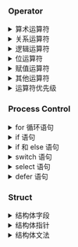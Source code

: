 
### Operator
<details>
<summary>算术运算符</summary>

```go
package main
import "fmt"
func main() {
  var a int = 21
  var b int = 10
  var c int
  c = a + b
  fmt.Printf("第一行 - c 的值为 %d\n", c ) // 第一行 - c 的值为 31
  c = a - b
  fmt.Printf("第二行 - c 的值为 %d\n", c ) // 第二行 - c 的值为 11
  c = a * b
  fmt.Printf("第三行 - c 的值为 %d\n", c ) // 第三行 - c 的值为 210
  c = a / b
  fmt.Printf("第四行 - c 的值为 %d\n", c ) // 第四行 - c 的值为 2
  c = a % b
  fmt.Printf("第五行 - c 的值为 %d\n", c ) // 第五行 - c 的值为 1
  a++
  fmt.Printf("第六行 - c 的值为 %d\n", a ) // 第六行 - c 的值为 22
  a--
  fmt.Printf("第七行 - c 的值为 %d\n", a ) // 第七行 - c 的值为 21
}
```

下表列出了所有Go语言的算术运算符。假定 A 值为 10，B 值为 20。

| 运算符 | 描述 | 实例 |
| ---- | ---- | ---- |
| + | 相加  | A + B 输出结果 30 |
| - | 相减  | A - B 输出结果 -10 |
| * | 相乘  | A * B 输出结果 200 |
| / | 相除  | B / A 输出结果 2 |
| % | 求余  | B % A 输出结果 0 |
| ++ | 自增 | A++ 输出结果 11 |
| -- | 自减 | A-- 输出结果 9 |

注意：Go 中只有后-- 和后++，且自增自减不能用于表达式中，只能独立使用。  

</details>

<details>
<summary>关系运算符</summary>

```go
package main
import "fmt"
func main() {
   var a int = 21
   var b int = 10
   if( a == b ) {
      fmt.Printf("第一行 - a 等于 b\n" )
   } else {
      fmt.Printf("第一行 - a 不等于 b\n" )
   }
   if ( a < b ) {
      fmt.Printf("第二行 - a 小于 b\n" )
   } else {
      fmt.Printf("第二行 - a 不小于 b\n" )
   } 
   
   if ( a > b ) {
      fmt.Printf("第三行 - a 大于 b\n" )
   } else {
      fmt.Printf("第三行 - a 不大于 b\n" )
   }
   /* 让我们改变a和b的值 */
   a = 5
   b = 20
   if ( a <= b ) {
      fmt.Printf("第四行 - a 小于等于 b\n" )
   }
   if ( b >= a ) {
      fmt.Printf("第五行 - b 大于等于 a\n" )
   }
}
```

下表列出了所有Go语言的关系运算符。假定 A 值为 10，B 值为 20。

| 运算符 | 描述 | 实例 |
| ---- | ---- | ---- |
| ==  | 检查两个值是否相等，如果相等返回 True 否则返回 False。 |  (A == B) 为 False |
| !=  | 检查两个值是否不相等，如果不相等返回 True 否则返回 False。 |  (A != B) 为 True |
| > | 检查左边值是否大于右边值，如果是返回 True 否则返回 False。 |  (A > B) 为 False |
| < | 检查左边值是否小于右边值，如果是返回 True 否则返回 False。 |  (A < B) 为 True |
| >=  | 检查左边值是否大于等于右边值，如果是返回 True 否则返回 False。 |  (A >= B) 为 False |
| <=  | 检查左边值是否小于等于右边值，如果是返回 True 否则返回 False。 | A <= B) 为 True |

</details>

<details>
<summary>逻辑运算符</summary>

```go
package main
import "fmt"
func main() {
  var a bool = true
  var b bool = false
  if ( a && b ) {
    fmt.Printf("第一行 - 条件为 true\n" )
  }
  if ( a || b ) {
    fmt.Printf("第二行 - 条件为 true\n" )
  }
  /* 修改 a 和 b 的值 */
  a = false
  b = true
  if ( a && b ) {
    fmt.Printf("第三行 - 条件为 true\n" )
  } else {
    fmt.Printf("第三行 - 条件为 false\n" )
  }
  if ( !(a && b) ) {
    fmt.Printf("第四行 - 条件为 true\n" )
  }
}
```

下表列出了所有Go语言的逻辑运算符。假定 A 值为 `True`，B 值为 `False` d。

| 运算符 | 描述 | 实例 |
| ---- | ---- | ---- |
| && | 逻辑 AND 运算符。 如果两边的操作数都是 True，则条件 True，否则为 False。 | (A && B) 为 False |
| \|\| | 逻辑 OR 运算符。 如果两边的操作数有一个 True，则条件 True，否则为 False。|	(A || B) 为 True |
| ! | 逻辑 NOT 运算符。 如果条件为 True，则逻辑 NOT 条件 False，否则为 True。 |	!(A && B) 为 True |

</details>

<details>
<summary>位运算符</summary>

```go
package main
import "fmt"
func main() {

  var a uint = 60	/* 60 = 0011 1100 */  
  var b uint = 13	/* 13 = 0000 1101 */
  var c uint = 0          

  c = a & b       /* 12 = 0000 1100 */ 
  fmt.Printf("第一行 - c 的值为 %d\n", c ) // 第一行 - c 的值为 12

  c = a | b       /* 61 = 0011 1101 */
  fmt.Printf("第二行 - c 的值为 %d\n", c )  // 第二行 - c 的值为 61

  c = a ^ b       /* 49 = 0011 0001 */
  fmt.Printf("第三行 - c 的值为 %d\n", c ) // 第三行 - c 的值为 49

  c = a << 2     /* 240 = 1111 0000 */
  fmt.Printf("第四行 - c 的值为 %d\n", c ) // 第四行 - c 的值为 240

  c = a >> 2     /* 15 = 0000 1111 */
  fmt.Printf("第五行 - c 的值为 %d\n", c )  // 第五行 - c 的值为 15
}
```

Go 语言支持的位运算符如下表所示。假定 A 为60，B 为13：

| 运算符 | 描述 | 实例 |
| ---- | ---- | ---- |
| & | 按位与运算符"&"是双目运算符。 其功能是参与运算的两数各对应的二进位相与。 |	(A & B) 结果为 12, 二进制为 0000 1100 |
| \| | 按位或运算符 \| 是双目运算符。 其功能是参与运算的两数各对应的二进位相或。 |	(A \| B) 结果为 61, 二进制为 0011 1101 |
| ^ | 按位异或运算符"^"是双目运算符。 其功能是参与运算的两数各对应的二进位相异或，当两对应的二进位相异时，结果为1。 |	(A ^ B) 结果为 49, 二进制为 0011 0001 |
| << | 左移运算符"<<"是双目运算符。左移n位就是乘以2的n次方。 其功能把"<<"左边的运算数的各二进位全部左移若干位，由"<<"右边的数指定移动的位数，高位丢弃，低位补0。 | A << 2 结果为 240 ，二进制为 1111 0000 |
| >> | 右移运算符">>"是双目运算符。右移n位就是除以2的n次方。 其功能是把">>"左边的运算数的各二进位全部右移若干位，">>"右边的数指定移动的位数。| A >> 2 结果为 15 ，二进制为 0000 1111 |

</details>

<details>
<summary>赋值运算符</summary>

```go
package main
import "fmt"
func main() {
  var a int = 21
  var c int

  c =  a
  fmt.Printf("第 1 行 - =  运算符实例，c 值为 = %d\n", c )
  // 第 1 行 - =  运算符实例，c 值为 = 21
  c +=  a
  fmt.Printf("第 2 行 - += 运算符实例，c 值为 = %d\n", c )
  // 第 2 行 - += 运算符实例，c 值为 = 42
  c -=  a
  fmt.Printf("第 3 行 - -= 运算符实例，c 值为 = %d\n", c )
  // 第 3 行 - -= 运算符实例，c 值为 = 21
  c *=  a
  fmt.Printf("第 4 行 - *= 运算符实例，c 值为 = %d\n", c )
  // 第 4 行 - *= 运算符实例，c 值为 = 441
  c /=  a
  fmt.Printf("第 5 行 - /= 运算符实例，c 值为 = %d\n", c )
  // 第 5 行 - /= 运算符实例，c 值为 = 21
  c  = 200; 
  c <<=  2
  fmt.Printf("第 6 行  - <<= 运算符实例，c 值为 = %d\n", c )
  // 第 6 行  - <<= 运算符实例，c 值为 = 800
  c >>=  2
  fmt.Printf("第 7 行 - >>= 运算符实例，c 值为 = %d\n", c )
  // 第 7 行 - >>= 运算符实例，c 值为 = 200
  c &=  2
  fmt.Printf("第 8 行 - &= 运算符实例，c 值为 = %d\n", c )
  // 第 8 行 - &= 运算符实例，c 值为 = 0
  c ^=  2
  fmt.Printf("第 9 行 - ^= 运算符实例，c 值为 = %d\n", c )
  // 第 9 行 - ^= 运算符实例，c 值为 = 2
  c |=  2
  fmt.Printf("第 10 行 - |= 运算符实例，c 值为 = %d\n", c )
  // 第 10 行 - |= 运算符实例，c 值为 = 2
}
```

| 运算符 | 描述 | 实例 |
| ---- | ---- | ---- |
| = | 简单的赋值运算符，将一个表达式的值赋给一个左值s | C = A + B 将 A + B 表达式结果赋值给 C |
| += | 相加后再赋值s | C += A 等于 C = C + A |
| -= | 相减后再赋值s | C -= A 等于 C = C - A |
| *= | 相乘后再赋值s | C *= A 等于 C = C * A |
| /= | 相除后再赋值s | C /= A 等于 C = C / A |
| %= | 求余后再赋值s | C %= A 等于 C = C % A |
| <<= | 左移后赋值s | C <<= 2 等于 C = C << 2 |
| >>= | 右移后赋值s | C >>= 2 等于 C = C >> 2 |
| &= | 按位与后赋值s | C &= 2 等于 C = C & 2 |
| ^= | 按位异或后赋值s | C ^= 2 等于 C = C ^ 2 |
| \|= | 按位或后赋值s | C \|= 2 等于 C = C \| 2 |

</details>

<details>
<summary>其他运算符</summary>

```go
package main
import "fmt"
func main() {
  var a int = 4
  var b int32
  var c float32
  var ptr *int

  /* 运算符实例 */
  fmt.Printf("第 1 行 - a 变量类型为 = %T\n", a ); // 第 1 行 - a 变量类型为 = int
  fmt.Printf("第 2 行 - b 变量类型为 = %T\n", b ); // 第 2 行 - b 变量类型为 = int32
  fmt.Printf("第 3 行 - c 变量类型为 = %T\n", c ); // 第 3 行 - c 变量类型为 = float32

  /*  & 和 * 运算符实例 */
  ptr = &a	/* 'ptr' 包含了 'a' 变量的地址 */
  fmt.Printf("a 的值为  %d\n", a);   // a 的值为  4
  fmt.Printf("*ptr 为 %d\n", *ptr); // *ptr 为 4
}
```

| 运算符 | 描述 | 实例 |
| ---- | ---- | ---- |
| & | 返回变量存储地址 | &a; 将给出变量的实际地址。 |
| * | 指针变量。 | *a; 是一个指针变量 |

</details>

<details>
<summary>运算符优先级</summary>

```go
package main
import "fmt"
func main() {
  var a int = 20
  var b int = 10
  var c int = 15
  var d int = 5
  var e int;
  // 通过使用括号来临时提升某个表达式的整体运算优先级。
  e = (a + b) * c / d;      // ( 30 * 15 ) / 5
  fmt.Printf("(a + b) * c / d 的值为 : %d\n",  e );
  e = ((a + b) * c) / d;    // (30 * 15 ) / 5
  fmt.Printf("((a + b) * c) / d 的值为  : %d\n" ,  e );
  e = (a + b) * (c / d);   // (30) * (15/5)
  fmt.Printf("(a + b) * (c / d) 的值为  : %d\n",  e );
  e = a + (b * c) / d;     //  20 + (150/5)
  fmt.Printf("a + (b * c) / d 的值为  : %d\n" ,  e );  
}
```

有些运算符拥有较高的优先级，二元运算符的运算方向均是从左至右。下表列出了所有运算符以及它们的优先级，由上至下代表优先级由高到低：

| 优先级 | 运算符 |
| ---- | ---- |
| 7 | ^ ! |
| 6 | * / % << >> & &^ |
| 5 | + - \| ^ |
| 4 | == != < <= >= > |
| 3 | <- |
| 2 | && |
| 1 | \|\| |

</details>

### Process Control
<details>
<summary>for 循环语句</summary>

```go
package main
import "fmt"
func main() {
  sum := 0
  // 如果条件表达式的值变为 false，那么迭代将终止。
  for i := 0; i < 10; i++ {
    sum += i
  }
  fmt.Println(sum)
  
  // 循环初始化语句和后置语句都是可选的。
  // for 是 Go 的 “while”
  // 基于此可以省略分号：C 的 while 在 Go 中叫做 for 。
  // 如果省略了循环条件，循环就不会结束，因此可以用更简洁地形式表达死循环。
  sum2 := 1
  for ; sum2 < 1000; {
    sum2 += sum2
  }
  fmt.Println(sum2)
}
```
基本的 for 循环包含三个由分号分开的组成部分：

1. 初始化语句：在第一次循环执行前被执行
1. 循环条件表达式：每轮迭代开始前被求值
1. 后置语句：每轮迭代后被执行


常用的跳出循环关键字：  

1. break 用于函数内跳出当前 for、switch、select 语句的执行  
1. continue 用于跳出 for 循环的本次迭代。  
1. goto 可以退出多层循环  
```go
// break 跳出循环案例 (continue 同下)
OuterLoop:
   for i := 0; i < 2; i++ {
      for j := 0; j < 5; j++ {
         switch j {
            case 2:
               fmt.Println(i,j)
               break OuterLopp
            case 3:
               fmt.Println(i,j)
               break OuterLopp
         }
      }
   }

// goto 跳出多重循环案例
for x:=0; x<10; x++ {
 
   for y:=0; y<10; x++ {

        if y==2 {
            goto breakHere
         }
   }
   
}
breakHere:
   fmt.Println("break")

// goto 也可以用来统一错误处理
if err != nil {
   got onExit
}
onExit:
   fmt.Pritln(err)
   exitProcess()
```

</details>

<details>
<summary>if 语句</summary>

```go
package main
import (
  "fmt"
  "math"
)
func sqrt(x float64) string {
  if x < 0 {
    return sqrt(-x) + "i"
  }
  return fmt.Sprint(math.Sqrt(x))
}
func main() {
  fmt.Println(sqrt(2), sqrt(-4))
}
```

就像 for 循环一样，Go 的 if 语句也不要求用 ( ) 将条件括起来，同时， { } 还是必须有的。

**if 的便捷语句**

```go
package main
import (
  "fmt"
  "math"
)

func pow(x, n, lim float64) float64 {
  if v := math.Pow(x, n); v < lim { // 这里的 v < liml 才是真正的 if 判断表达式
    return v
  }
  return lim
}
func main() {
  fmt.Println(
    pow(3, 2, 10),
    pow(3, 3, 20),
  )
}
```

</details>

<details>
<summary>if 和 else 语句</summary>

```go
package main
import (
  "fmt"
  "math"
)
func pow(x, n, lim float64) float64 {
  if v := math.Pow(x, n); v < lim {
    return v
  } else {
    fmt.Printf("%g >= %g\n", v, lim)
  }
  // 这里开始就不能使用 v 了
  return lim
}

func main() {
  // 两个 pow 调用都在 main 调用 fmt.Println 前执行完毕了。
  fmt.Println(
    pow(3, 2, 10),
    pow(3, 3, 20),
  )
}
```

在 if 的便捷语句定义的变量同样可以在任何对应的 else 块中使用。

</details>

<details>
<summary>switch 语句</summary>

```go
package main
import (
  "fmt"
  "runtime"
)
func main() {
  fmt.Print("Go runs on ")
  switch os := runtime.GOOS; os {
    case "darwin":
      fmt.Println("OS X.")
    case "linux":
      fmt.Println("Linux.")
    default:
      // freebsd, openbsd,
      // plan9, windows...
      fmt.Printf("%s.", os)
  }
}
```

在 if 的便捷语句定义的变量同样可以在任何对应的 else 块中使用。

**switch 的执行顺序：** 条件从上到下的执行，当匹配成功的时候停止。  
Go 保留了 break，用来跳出 switch 语句，默认书写了该关键字；  
Go 也提供 fallthrough，代表不跳出 switch，后面的语句无条件执行。  

```go
package main
import (
  "fmt"
  "time"
)
func main() {
  fmt.Println("When's Saturday?")
  today := time.Now().Weekday()
  switch time.Saturday {
    case today + 0:
      fmt.Println("Today.")
    case today + 1:
      fmt.Println("Tomorrow.")
    case today + 2:
      fmt.Println("In two days.")
    default:
      fmt.Println("Too far away.")
  }
}
```

**没有条件的 switch 同 switch true 一样。**

```go
package main
import (
  "fmt"
  "time"
)
func main() {
  t := time.Now()
  switch {
    case t.Hour() < 12:
      fmt.Println("Good morning!")
    case t.Hour() < 17:
      fmt.Println("Good afternoon.")
    default:
      fmt.Println("Good evening.")
  }
}
```

</details>

<details>
<summary>select 语句</summary>

```go
var c1, c2, c3 chan int
var i1, i2 int
select {
  case i1 = <-c1:
     fmt.Printf("received ", i1, " from c1\n")
  case c2 <- i2:
     fmt.Printf("sent ", i2, " to c2\n")
  case i3, ok := (<-c3):  // same as: i3, ok := <-c3
     if ok {
        fmt.Printf("received ", i3, " from c3\n")
     } else {
        fmt.Printf("c3 is closed\n")
     }
  default:
     fmt.Printf("no communication\n")
}    
```

select 是 Go 中的一个控制结构，类似于用于通信的 switch 语句。每个 case 必须是一个通信操作，要么是发送要么是接收。  

- select 语句语法描述  
> 每个 case 都必须是一个通信  
> 所有 channel 表达式都会被求值  
> 所有被发送的表达式都会被求值  
> 如果任意某个通信可以进行，它就执行，其他被忽略。  
> 如果有多个 case 都可以运行，Select 会随机公平地选出一个执行。其他不会执行。否则：  
>     如果有 default 子句，则执行该语句；  
>     如果没有 default 子句，select 将阻塞，直到某个通信可以运行；Go 不会重新对 channel 或值进行求值。  

</details>

<details>
<summary>defer 语句</summary>
  
```go
package main
import "fmt"
func main() {
  // 2. 在输出 world
  defer fmt.Println("world")
  // 1. 先输出 hello
  fmt.Println("hello")
}
```

> defer 语句会延迟函数的执行直到上层函数返回。  
> 延迟调用的参数会立刻生成，但是在上层函数返回前函数都不会被调用。

**defer 栈**

延迟的函数调用被压入一个栈中。当函数返回时， 会按照后进先出的顺序调用被延迟的函数调用。

```go
package main
import "fmt"
func main() {
  fmt.Println("counting")
  for i := 0; i < 10; i++ {
    defer fmt.Println(i)
  }
  fmt.Println("done")
}
```

可以运行demo [defer](example/defer/defer.go) 查看效果。

</details>

### Struct
<details>
<summary>结构体字段</summary>

结构体字段使用点号来访问。

```go
package main
import "fmt"
type Vertex struct {
  X int
  Y int
}
func main() {
  v := Vertex{1, 2}
  v.X = 4
  fmt.Println(v.X)
}
```

</details>

<details>
<summary>结构体指针</summary>

结构体指针使用 & 来访问。

```go
package main
import "fmt"
type Vertex struct {
  X int
  Y int
}
func main() {
  v := Vertex{1, 2}
  p := &v
  p.X = 1e9
  fmt.Println(v)
}

```

</details>

<details>
<summary>结构体文法</summary>

> 结构体文法表示通过结构体字段的值作为列表来新分配一个结构体。
> 使用 Name: 语法可以仅列出部分字段。（字段名的顺序无关。）  
> 特殊的前缀 & 返回一个指向结构体的指针。

```go
package main
import "fmt"
type Vertex struct {
  X int
  Y int
}
func main() {
  v := Vertex{1, 2}
  p := &v
  p.X = 1e9
  fmt.Println(v)
}
```

</details>
